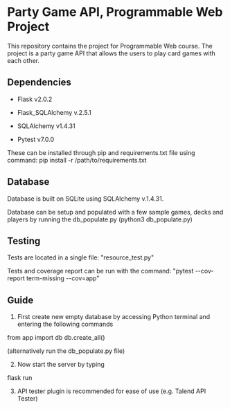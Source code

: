 # Party Game API, Programmable Web Project

This repository contains the project for Programmable Web course. The project is a party game API that allows the users to play card games with each other.

## Dependencies
* Flask v2.0.2

* Flask_SQLAlchemy v.2.5.1

* SQLAlchemy v1.4.31

* Pytest v7.0.0

These can be installed through pip and requirements.txt file using command:
pip install -r /path/to/requirements.txt

## Database

Database is built on SQLite using SQLAlchemy v.1.4.31.

Database can be setup and populated with a few sample games, decks and players by running the db_populate.py (python3 db_populate.py)

## Testing
Tests are located in a single file: "resource_test.py"

Tests and coverage report can be run with the command: "pytest --cov-report term-missing --cov=app"

## Guide

1. First create new empty database by accessing Python terminal and entering the following commands

from app import db
db.create_all()

(alternatively run the db_populate.py file)

2. Now start the server by typing

flask run

3. API tester plugin is recommended for ease of use (e.g. Talend API Tester)
